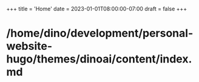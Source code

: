 +++
title = 'Home'
date = 2023-01-01T08:00:00-07:00
draft = false
+++

# /home/dino/development/personal-website-hugo/themes/dinoai/content/index.md

